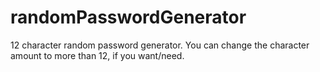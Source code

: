 # randomPasswordGenerator
12 character random password generator. You can change the character amount to more than 12, if you want/need.
